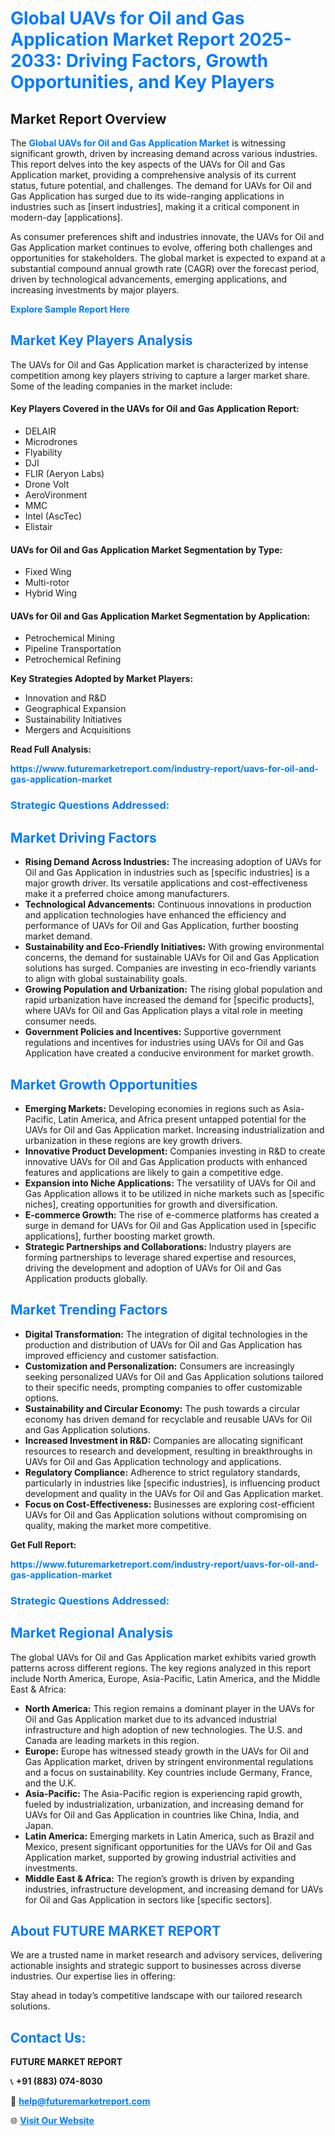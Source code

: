 <h1 style="color: #007BFF;">Global UAVs for Oil and Gas Application Market Report 2025-2033: Driving Factors, Growth Opportunities, and Key Players</h1>

<section id="overview">
<h2>Market Report Overview</h2>
<p>The <a href="https://www.futuremarketreport.com/industry-report/uavs-for-oil-and-gas-application-market" style="color: #007BFF; text-decoration: none;"><strong>Global UAVs for Oil and Gas Application Market</strong></a> is witnessing significant growth, driven by increasing demand across various industries. This report delves into the key aspects of the UAVs for Oil and Gas Application market, providing a comprehensive analysis of its current status, future potential, and challenges. The demand for UAVs for Oil and Gas Application has surged due to its wide-ranging applications in industries such as [insert industries], making it a critical component in modern-day [applications].</p>
<p>As consumer preferences shift and industries innovate, the UAVs for Oil and Gas Application market continues to evolve, offering both challenges and opportunities for stakeholders. The global market is expected to expand at a substantial compound annual growth rate (CAGR) over the forecast period, driven by technological advancements, emerging applications, and increasing investments by major players.</p>
</section>

<section id="overview">
<p><a href="https://www.futuremarketreport.com/request-sample/reportId=60950" style="color: #007BFF; text-decoration: none;"><strong>Explore Sample Report Here</strong></a></p>
</section>

<section id="key-players">
<h2 style="color: #007BFF;">Market Key Players Analysis</h2>
<p>The UAVs for Oil and Gas Application market is characterized by intense competition among key players striving to capture a larger market share. Some of the leading companies in the market include:</p>
<h4>Key Players Covered in the UAVs for Oil and Gas Application Report:</h4>
<ul><li>DELAIR</li><li>Microdrones</li><li>Flyability</li><li>DJI</li><li>FLIR (Aeryon Labs)</li><li>Drone Volt</li><li>AeroVironment</li><li>MMC</li><li>Intel (AscTec)</li><li>Elistair</li></ul>
<h4>UAVs for Oil and Gas Application Market Segmentation by Type:</h4>
<ul><li>Fixed Wing</li><li>Multi-rotor</li><li>Hybrid Wing</li></ul>

<h4>UAVs for Oil and Gas Application Market Segmentation by Application:</h4>
<ul><li>Petrochemical Mining</li><li>Pipeline Transportation</li><li>Petrochemical Refining</li></ul>
<p><strong>Key Strategies Adopted by Market Players:</strong></p>
<ul>
<li>Innovation and R&D</li>
<li>Geographical Expansion</li>
<li>Sustainability Initiatives</li>
<li>Mergers and Acquisitions</li>
</ul>
</section>

<section>
<p><strong>Read Full Analysis: </strong></p><a href="https://www.futuremarketreport.com/industry-report/uavs-for-oil-and-gas-application-market" style="color: #007BFF; text-decoration: none;"><strong>https://www.futuremarketreport.com/industry-report/uavs-for-oil-and-gas-application-market</strong></a>
<h3 style="color: #007BFF;">Strategic Questions Addressed:</h3>
</section>

<section id="driving-factors">
<h2 style="color: #007BFF;">Market Driving Factors</h2>
<ul>
<li><strong>Rising Demand Across Industries:</strong> The increasing adoption of UAVs for Oil and Gas Application in industries such as [specific industries] is a major growth driver. Its versatile applications and cost-effectiveness make it a preferred choice among manufacturers.</li>
<li><strong>Technological Advancements:</strong> Continuous innovations in production and application technologies have enhanced the efficiency and performance of UAVs for Oil and Gas Application, further boosting market demand.</li>
<li><strong>Sustainability and Eco-Friendly Initiatives:</strong> With growing environmental concerns, the demand for sustainable UAVs for Oil and Gas Application solutions has surged. Companies are investing in eco-friendly variants to align with global sustainability goals.</li>
<li><strong>Growing Population and Urbanization:</strong> The rising global population and rapid urbanization have increased the demand for [specific products], where UAVs for Oil and Gas Application plays a vital role in meeting consumer needs.</li>
<li><strong>Government Policies and Incentives:</strong> Supportive government regulations and incentives for industries using UAVs for Oil and Gas Application have created a conducive environment for market growth.</li>
</ul>
</section>

<section id="growth-opportunities">
<h2 style="color: #007BFF;">Market Growth Opportunities</h2>
<ul>
<li><strong>Emerging Markets:</strong> Developing economies in regions such as Asia-Pacific, Latin America, and Africa present untapped potential for the UAVs for Oil and Gas Application market. Increasing industrialization and urbanization in these regions are key growth drivers.</li>
<li><strong>Innovative Product Development:</strong> Companies investing in R&D to create innovative UAVs for Oil and Gas Application products with enhanced features and applications are likely to gain a competitive edge.</li>
<li><strong>Expansion into Niche Applications:</strong> The versatility of UAVs for Oil and Gas Application allows it to be utilized in niche markets such as [specific niches], creating opportunities for growth and diversification.</li>
<li><strong>E-commerce Growth:</strong> The rise of e-commerce platforms has created a surge in demand for UAVs for Oil and Gas Application used in [specific applications], further boosting market growth.</li>
<li><strong>Strategic Partnerships and Collaborations:</strong> Industry players are forming partnerships to leverage shared expertise and resources, driving the development and adoption of UAVs for Oil and Gas Application products globally.</li>
</ul>
</section>

<section id="trending-factors">
<h2 style="color: #007BFF;">Market Trending Factors</h2>
<ul>
<li><strong>Digital Transformation:</strong> The integration of digital technologies in the production and distribution of UAVs for Oil and Gas Application has improved efficiency and customer satisfaction.</li>
<li><strong>Customization and Personalization:</strong> Consumers are increasingly seeking personalized UAVs for Oil and Gas Application solutions tailored to their specific needs, prompting companies to offer customizable options.</li>
<li><strong>Sustainability and Circular Economy:</strong> The push towards a circular economy has driven demand for recyclable and reusable UAVs for Oil and Gas Application solutions.</li>
<li><strong>Increased Investment in R&D:</strong> Companies are allocating significant resources to research and development, resulting in breakthroughs in UAVs for Oil and Gas Application technology and applications.</li>
<li><strong>Regulatory Compliance:</strong> Adherence to strict regulatory standards, particularly in industries like [specific industries], is influencing product development and quality in the UAVs for Oil and Gas Application market.</li>
<li><strong>Focus on Cost-Effectiveness:</strong> Businesses are exploring cost-efficient UAVs for Oil and Gas Application solutions without compromising on quality, making the market more competitive.</li>
</ul>
</section>

<section>
<p><strong>Get Full Report: </strong></p><a href="https://www.futuremarketreport.com/industry-report/uavs-for-oil-and-gas-application-market" style="color: #007BFF; text-decoration: none;"><strong>https://www.futuremarketreport.com/industry-report/uavs-for-oil-and-gas-application-market</strong></a>
<h3 style="color: #007BFF;">Strategic Questions Addressed:</h3>
</section>


<section id="regional-analysis">
<h2 style="color: #007BFF;">Market Regional Analysis</h2>
<p>The global UAVs for Oil and Gas Application market exhibits varied growth patterns across different regions. The key regions analyzed in this report include North America, Europe, Asia-Pacific, Latin America, and the Middle East & Africa:</p>
<ul>
<li><strong>North America:</strong> This region remains a dominant player in the UAVs for Oil and Gas Application market due to its advanced industrial infrastructure and high adoption of new technologies. The U.S. and Canada are leading markets in this region.</li>
<li><strong>Europe:</strong> Europe has witnessed steady growth in the UAVs for Oil and Gas Application market, driven by stringent environmental regulations and a focus on sustainability. Key countries include Germany, France, and the U.K.</li>
<li><strong>Asia-Pacific:</strong> The Asia-Pacific region is experiencing rapid growth, fueled by industrialization, urbanization, and increasing demand for UAVs for Oil and Gas Application in countries like China, India, and Japan.</li>
<li><strong>Latin America:</strong> Emerging markets in Latin America, such as Brazil and Mexico, present significant opportunities for the UAVs for Oil and Gas Application market, supported by growing industrial activities and investments.</li>
<li><strong>Middle East & Africa:</strong> The region’s growth is driven by expanding industries, infrastructure development, and increasing demand for UAVs for Oil and Gas Application in sectors like [specific sectors].</li>
</ul>
</section>

<footer>
<h2 style="color: #007BFF;">About FUTURE MARKET REPORT</h2>
<p>We are a trusted name in market research and advisory services, delivering actionable insights and strategic support to businesses across diverse industries. Our expertise lies in offering:</p>

<p>Stay ahead in today’s competitive landscape with our tailored research solutions.</p>

<h2 style="color: #007BFF;">Contact Us:</h2>
<p><strong>FUTURE MARKET REPORT</strong></p>
<p>📞 <strong>+91 (883) 074-8030</strong></p>
<p>📧 <strong><a href="mailto:help@futuremarketreport.com" style="color: #007BFF;">help@futuremarketreport.com</a></strong></p>
<p>🌐 <strong><a href="https://www.futuremarketreport.com/" style="color: #007BFF;">Visit Our Website</a></strong></p>
</footer>